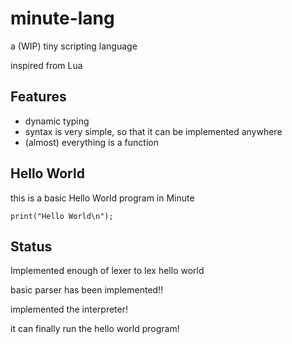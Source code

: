 # minute-lang
a (WIP) tiny scripting language

inspired from Lua

## Features
- dynamic typing
- syntax is very simple, so that it can be implemented anywhere
- (almost) everything is a function

## Hello World
this is a basic Hello World program in Minute

```
print("Hello World\n");
```

## Status
Implemented enough of lexer to lex hello world

basic parser has been implemented!!

implemented the interpreter!

it can finally run the hello world program!